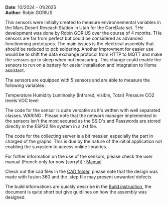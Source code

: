 **Date**: 10/2024 - 01/2025  
**Author**: Robin GORIUS 

This sensors were initially created to measure environnemental variables in the Mars Desert Reseach Station in Utah for the CoreData set.
THe development was done by Robin GORIUS over the course of 4 months. THe sensors are far from perfect but could be considered as advanced fonctionning prototypes.
The main issues is the electrical assembly that should be reduced to pcb soldering. 
Another improvment for easier use would be to shift the data exchange protocol from HTTP to MQTT and make the sensors go to sleep when not measuring.
This change could enable the sensors to run on a battery for easier installation and integration to Home assistant.

The sensors are equipped with 5 sensors and are able to measure the following variables :

Temperature 
Humidity
Luminosity (Infrared, visible, Total)
Pressure
CO2 levels
VOC level 

The code for the sensor is quite versatile as it's written with well separated classes.
WARING : Please note that the network manager implemented in the sensors isn't the most secured as the SSID's and Passwords are stored directly in the ESP32 file system in a .txt file.

The code for the collecting server is a bit messier, especially the part in charged of the graphs. This is due by the nature of the initial application not enabling the su=ystem to access online librairies.

For futher information on the use of the sensors, please check the user manual (French only for now (sorry!)) : 
[Manual](Manual/User_manual.pdf)

Check out the cad files in the [CAD folder](Mechanical_design/CAD/), please note that the design was made with fusion 360 and the .step file may present unwanted defects

The build informations are quickly describe in the [Build instruction](Electronics/Build_instructions.txt), the document is quite short but give guidlines on how the assembly was designed. 